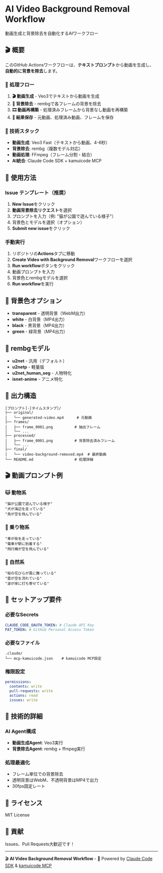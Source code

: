 # AI Video Background Removal Workflow

動画生成と背景除去を自動化するAIワークフロー

## 🎬 概要

このGitHub Actionsワークフローは、**テキストプロンプト**から動画を生成し、**自動的に背景を除去**します。

### 🎯 処理フロー

1. **🎬 動画生成** - Veo3でテキストから動画を生成
2. **🎨 背景除去** - rembgで各フレームの背景を除去
3. **🎞️ 動画再構築** - 処理済みフレームから背景なし動画を再構築
4. **📁 結果保存** - 元動画、処理済み動画、フレームを保存

### 🔧 技術スタック

- **動画生成**: Veo3 Fast（テキストから動画、4-6秒）
- **背景除去**: rembg（複数モデル対応）
- **動画処理**: FFmpeg（フレーム分割・結合）
- **AI統合**: Claude Code SDK + kamuicode MCP

## 🚀 使用方法

### Issue テンプレート（推奨）

1. **New Issue**をクリック
2. **動画背景除去リクエスト**を選択
3. プロンプトを入力（例: "猫が公園で遊んでいる様子"）
4. 背景色とモデルを選択（オプション）
5. **Submit new issue**をクリック

### 手動実行

1. リポジトリの**Actions**タブに移動
2. **Create Video with Background Removal**ワークフローを選択
3. **Run workflow**ボタンをクリック
4. 動画プロンプトを入力
5. 背景色とrembgモデルを選択
6. **Run workflow**を実行

## 🎨 背景色オプション

- **transparent** - 透明背景（WebM出力）
- **white** - 白背景（MP4出力）
- **black** - 黒背景（MP4出力）
- **green** - 緑背景（MP4出力）

## 🤖 rembgモデル

- **u2net** - 汎用（デフォルト）
- **u2netp** - 軽量版
- **u2net_human_seg** - 人物特化
- **isnet-anime** - アニメ特化

## 📁 出力構造

```
[プロンプト]-[タイムスタンプ]/
├── original/
│   └── generated-video.mp4      # 元動画
├── frames/
│   ├── frame_0001.png          # 抽出フレーム
│   └── ...
├── processed/
│   ├── frame_0001.png          # 背景除去済みフレーム
│   └── ...
├── final/
│   └── video-background-removed.mp4  # 最終動画
└── README.md                   # 処理詳細
```

## 🎬 動画プロンプト例

### 🐱 動物系
```
"猫が公園で遊んでいる様子"
"犬が海辺を走っている"
"鳥が空を飛んでいる"
```

### 🚗 乗り物系
```
"車が街を走っている"
"電車が駅に到着する"
"飛行機が空を飛んでいる"
```

### 🌸 自然系
```
"桜の花びらが風に舞っている"
"雲が空を流れている"
"波が岸に打ち寄せている"
```

## 🔧 セットアップ要件

### 必要なSecrets

```yaml
CLAUDE_CODE_OAUTH_TOKEN: # Claude API Key
PAT_TOKEN: # GitHub Personal Access Token
```

### 必要なファイル

```
.claude/
└── mcp-kamuicode.json    # kamuicode MCP設定
```

### 権限設定

```yaml
permissions:
  contents: write
  pull-requests: write
  actions: read
  issues: write
```

## 🤖 技術的詳細

### AI Agent構成
- **動画生成Agent**: Veo3実行
- **背景除去Agent**: rembg + ffmpeg実行

### 処理最適化
- フレーム単位での背景除去
- 透明背景はWebM、不透明背景はMP4で出力
- 30fps固定レート

## 📄 ライセンス

MIT License

## 👥 貢献

Issues、Pull Requests大歓迎です！

---

🎬 **AI Video Background Removal Workflow** - 🤖 Powered by [Claude Code SDK](https://github.com/anthropics/claude-code) & [kamuicode MCP](https://www.kamui.ai/ja)